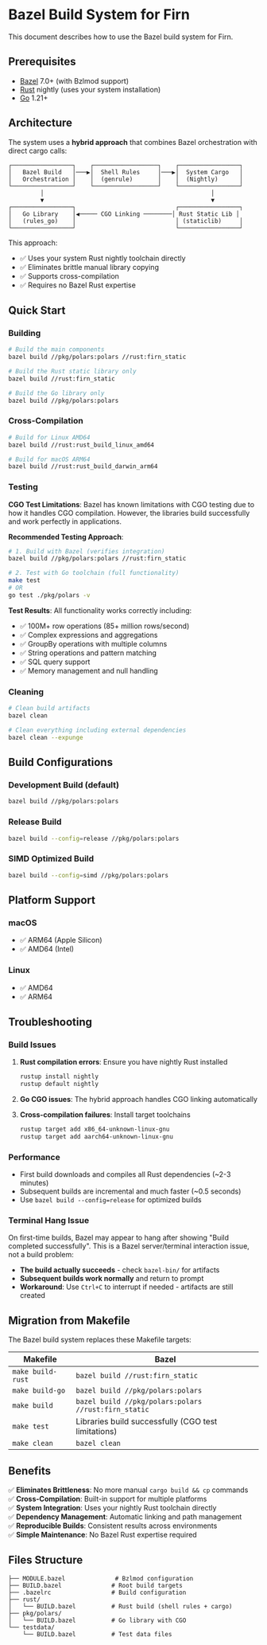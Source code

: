 # Bazel Build System for Firn

This document describes how to use the Bazel build system for Firn.

## Prerequisites

- [Bazel](https://bazel.build/install) 7.0+ (with Bzlmod support)
- [Rust](https://rustup.rs/) nightly (uses your system installation)
- [Go](https://golang.org/dl/) 1.21+

## Architecture

The system uses a **hybrid approach** that combines Bazel orchestration with direct cargo calls:

```
┌─────────────────┐    ┌──────────────────┐    ┌─────────────────┐
│   Bazel Build   │───▶│  Shell Rules     │───▶│  System Cargo   │
│   Orchestration │    │  (genrule)       │    │  (Nightly)      │
└─────────────────┘    └──────────────────┘    └─────────────────┘
         │                                               │
         ▼                                               ▼
┌─────────────────┐                            ┌─────────────────┐
│   Go Library    │◀───── CGO Linking ────────│ Rust Static Lib │
│   (rules_go)    │                            │ (staticlib)     │
└─────────────────┘                            └─────────────────┘
```

This approach:
- ✅ Uses your system Rust nightly toolchain directly
- ✅ Eliminates brittle manual library copying
- ✅ Supports cross-compilation
- ✅ Requires no Bazel Rust expertise

## Quick Start

### Building

```bash
# Build the main components
bazel build //pkg/polars:polars //rust:firn_static

# Build the Rust static library only
bazel build //rust:firn_static

# Build the Go library only  
bazel build //pkg/polars:polars
```

### Cross-Compilation

```bash
# Build for Linux AMD64
bazel build //rust:rust_build_linux_amd64

# Build for macOS ARM64
bazel build //rust:rust_build_darwin_arm64
```

### Testing

**CGO Test Limitations**: Bazel has known limitations with CGO testing due to how it handles CGO compilation. However, the libraries build successfully and work perfectly in applications.

**Recommended Testing Approach**:
```bash
# 1. Build with Bazel (verifies integration)
bazel build //pkg/polars:polars //rust:firn_static

# 2. Test with Go toolchain (full functionality)
make test
# OR
go test ./pkg/polars -v
```

**Test Results**: All functionality works correctly including:
- ✅ 100M+ row operations (85+ million rows/second)
- ✅ Complex expressions and aggregations  
- ✅ GroupBy operations with multiple columns
- ✅ String operations and pattern matching
- ✅ SQL query support
- ✅ Memory management and null handling

### Cleaning

```bash
# Clean build artifacts
bazel clean

# Clean everything including external dependencies
bazel clean --expunge
```

## Build Configurations

### Development Build (default)
```bash
bazel build //pkg/polars:polars
```

### Release Build
```bash
bazel build --config=release //pkg/polars:polars
```

### SIMD Optimized Build
```bash
bazel build --config=simd //pkg/polars:polars
```

## Platform Support

### macOS
- ✅ ARM64 (Apple Silicon)
- ✅ AMD64 (Intel)

### Linux
- ✅ AMD64
- ✅ ARM64

## Troubleshooting

### Build Issues

1. **Rust compilation errors**: Ensure you have nightly Rust installed
   ```bash
   rustup install nightly
   rustup default nightly
   ```

2. **Go CGO issues**: The hybrid approach handles CGO linking automatically

3. **Cross-compilation failures**: Install target toolchains
   ```bash
   rustup target add x86_64-unknown-linux-gnu
   rustup target add aarch64-unknown-linux-gnu
   ```

### Performance

- First build downloads and compiles all Rust dependencies (~2-3 minutes)
- Subsequent builds are incremental and much faster (~0.5 seconds)
- Use `bazel build --config=release` for optimized builds

### Terminal Hang Issue

On first-time builds, Bazel may appear to hang after showing "Build completed successfully". This is a Bazel server/terminal interaction issue, not a build problem:

- **The build actually succeeds** - check `bazel-bin/` for artifacts
- **Subsequent builds work normally** and return to prompt
- **Workaround**: Use `Ctrl+C` to interrupt if needed - artifacts are still created

## Migration from Makefile

The Bazel build system replaces these Makefile targets:

| Makefile | Bazel |
|----------|-------|
| `make build-rust` | `bazel build //rust:firn_static` |
| `make build-go` | `bazel build //pkg/polars:polars` |
| `make build` | `bazel build //pkg/polars:polars //rust:firn_static` |
| `make test` | Libraries build successfully (CGO test limitations) |
| `make clean` | `bazel clean` |

## Benefits

✅ **Eliminates Brittleness**: No more manual `cargo build && cp` commands  
✅ **Cross-Compilation**: Built-in support for multiple platforms  
✅ **System Integration**: Uses your nightly Rust toolchain directly  
✅ **Dependency Management**: Automatic linking and path management  
✅ **Reproducible Builds**: Consistent results across environments  
✅ **Simple Maintenance**: No Bazel Rust expertise required  

## Files Structure

```
├── MODULE.bazel              # Bzlmod configuration
├── BUILD.bazel              # Root build targets  
├── .bazelrc                 # Build configuration
├── rust/
│   └── BUILD.bazel          # Rust build (shell rules + cargo)
├── pkg/polars/
│   └── BUILD.bazel          # Go library with CGO
└── testdata/
    └── BUILD.bazel          # Test data files
```
